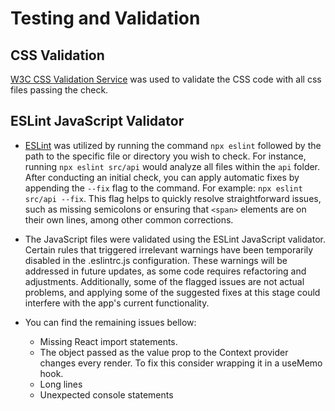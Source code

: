 # Testing and Validation

## CSS Validation

[W3C CSS Validation Service](https://jigsaw.w3.org/css-validator/) was used to validate the CSS code with all css files passing the check.


## ESLint JavaScript Validator


- [ESLint](https://eslint.org/) was utilized by running the command `npx eslint` followed by the path to the specific file or directory you wish to check. For instance, running `npx eslint src/api` would analyze all files within the `api` folder. After conducting an initial check, you can apply automatic fixes by appending the `--fix` flag to the command. For example: `npx eslint src/api --fix`. This flag helps to quickly resolve straightforward issues, such as missing semicolons or ensuring that `<span>` elements are on their own lines, among other common corrections.


- The JavaScript files were validated using the ESLint JavaScript validator. Certain rules that triggered irrelevant warnings have been temporarily disabled in the .eslintrc.js configuration. These warnings will be addressed in future updates, as some code requires refactoring and adjustments. Additionally, some of the flagged issues are not actual problems, and applying some of the suggested fixes at this stage could interfere with the app's current functionality.

- You can find the remaining issues bellow:

    - Missing React import statements.
    - The object passed as the value prop to the Context provider changes every render. To fix this consider wrapping it in a useMemo hook.
    - Long lines
    - Unexpected console statements











































